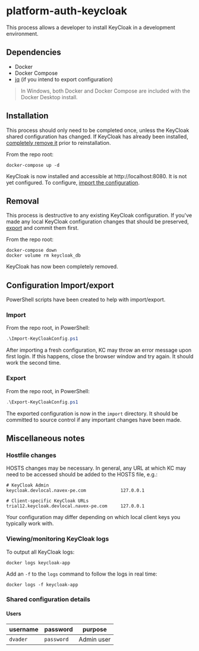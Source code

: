 # platform-auth-keycloak

This process allows a developer to install KeyCloak in a development environment.

## Dependencies

* Docker
* Docker Compose
* [jq](https://stedolan.github.io/jq/) (if you intend to export configuration)

> In Windows, both Docker and Docker Compose are included with the Docker Desktop install.

## Installation

This process should only need to be completed once, unless the KeyCloak shared configuration has changed. If KeyCloak has already been installed, [completely remove it](#removal) prior to reinstallation.

From the repo root:
```shell
docker-compose up -d
```

KeyCloak is now installed and accessible at http://localhost:8080. It is not yet configured. To configure, [import the configuration](#import-configuration).

## Removal

This process is destructive to any existing KeyCloak configuration. If you've made any local KeyCloak configuration changes that should be preserved, [export](#export-configuration) and commit them first.

From the repo root:
```shell
docker-compose down
docker volume rm keycloak_db
```

KeyCloak has now been completely removed.

## Configuration Import/export

PowerShell scripts have been created to help with import/export.

### Import

From the repo root, in PowerShell:
```powershell
.\Import-KeyCloakConfig.ps1
```
After importing a fresh configuration, KC may throw an error message upon first login. If this happens, close the browser window and try again. It should work the second time.

### Export

From the repo root, in PowerShell:
```powershell
.\Export-KeyCloakConfig.ps1
```
The exported configuration is now in the `import` directory. It should be committed to source control if any important changes have been made.

## Miscellaneous notes

### Hostfile changes

HOSTS changes may be necessary. In general, any URL at which KC may need to be accessed should be added to the HOSTS file, e.g.:

```text
# KeyCloak Admin
keycloak.devlocal.navex-pe.com             127.0.0.1

# Client-specific KeyCloak URLs
trial12.keycloak.devlocal.navex-pe.com     127.0.0.1
```

Your configuration may differ depending on which local client keys you typically work with.

### Viewing/monitoring KeyCloak logs

To output all KeyCloak logs:
```shell
docker logs keycloak-app
```

Add an `-f` to the `logs` command to follow the logs in real time:
```shell
docker logs -f keycloak-app
```

### Shared configuration details

#### Users

|username|password|purpose|
|---|---|---|
|`dvader`|`password`|Admin user|

